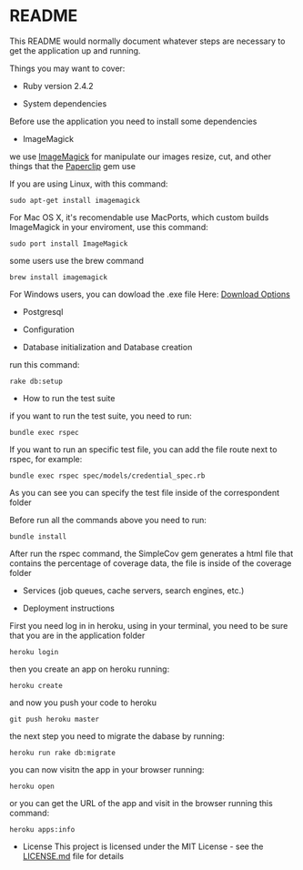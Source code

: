# README

This README would normally document whatever steps are necessary to get the
application up and running.

Things you may want to cover:

* Ruby version 2.4.2

* System dependencies

Before use the application you need to install some dependencies

- ImageMagick

we use [ImageMagick](https://www.imagemagick.org/script/index.php) for manipulate our images
resize, cut, and other things that the [Paperclip](https://github.com/thoughtbot/paperclip) gem use 

If you are using Linux, with this command:
```
sudo apt-get install imagemagick
```
For Mac OS X, it's recomendable use MacPorts, which custom builds ImageMagick in your enviroment,
use this command:
```
sudo port install ImageMagick
```
some users use the brew command
```
brew install imagemagick
```
For Windows users, you can dowload the .exe file Here: [Download Options](https://www.imagemagick.org/script/download.php)

- Postgresql

* Configuration


* Database initialization and Database creation

run this command:
```
rake db:setup
```

* How to run the test suite

if you want to run the test suite, you need to run:
```
bundle exec rspec
```
If you want to run an specific test file, you can add the file route 
next to rspec, for example:
```
bundle exec rspec spec/models/credential_spec.rb
```
As you can see you can specify the test file inside of the correspondent folder

Before run all the commands above you need to run: 
```
bundle install 
```
After run the rspec command, the SimpleCov gem generates a html file
that contains the percentage of coverage data, the file is inside of
the coverage folder

* Services (job queues, cache servers, search engines, etc.)

* Deployment instructions

First you need log in in heroku, using in your terminal, you need to
be sure that you are in the application folder
```
heroku login
```
then you create an app on heroku running:
```
heroku create
```
and now you push your code to heroku
```
git push heroku master
```
the next step you need to migrate the dabase by running:
```
heroku run rake db:migrate
```
you can now visitn the app in your browser running:
```
heroku open
```
or you can get the URL of the app and visit in the browser running this command:
```
heroku apps:info
```
* License
This project is licensed under the MIT License - see the [LICENSE.md](LICENSE.md) file for details
